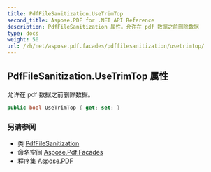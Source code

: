 ```yaml
---
title: PdfFileSanitization.UseTrimTop
second_title: Aspose.PDF for .NET API Reference
description: PdfFileSanitization 属性。允许在 pdf 数据之前删除数据
type: docs
weight: 50
url: /zh/net/aspose.pdf.facades/pdffilesanitization/usetrimtop/
---
```

## PdfFileSanitization.UseTrimTop 属性

允许在 pdf 数据之前删除数据。

```csharp
public bool UseTrimTop { get; set; }
```

### 另请参阅

* 类 [PdfFileSanitization](../)
* 命名空间 [Aspose.Pdf.Facades](../../../aspose.pdf.facades/)
* 程序集 [Aspose.PDF](../../../)